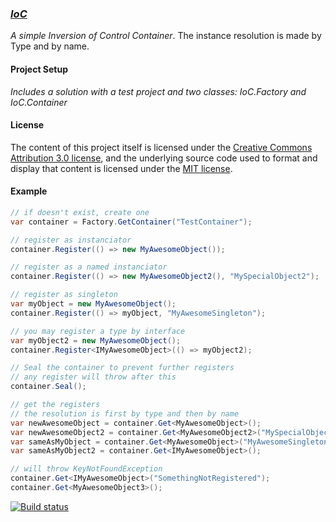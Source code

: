 ﻿### [_IoC_](http://pitermarx.github.io/IoC)

_A simple Inversion of Control Container_.
The instance resolution is made by Type and by name.

#### Project Setup

_Includes a solution with a test project and two classes: IoC.Factory and IoC.Container_ 

#### License

The content of this project itself is licensed under the
[Creative Commons Attribution 3.0 license](http://creativecommons.org/licenses/by/3.0/us/deed.en_US),
and the underlying source code used to format and display that content
is licensed under the [MIT license](http://opensource.org/licenses/mit-license.php).

#### Example
```cs
// if doesn't exist, create one
var container = Factory.GetContainer("TestContainer");

// register as instanciator
container.Register(() => new MyAwesomeObject());

// register as a named instanciator
container.Register(() => new MyAwesomeObject2(), "MySpecialObject2");

// register as singleton
var myObject = new MyAwesomeObject();
container.Register(() => myObject, "MyAwesomeSingleton");

// you may register a type by interface
var myObject2 = new MyAwesomeObject();
container.Register<IMyAwesomeObject>(() => myObject2);

// Seal the container to prevent further registers
// any register will throw after this
container.Seal();

// get the registers
// the resolution is first by type and then by name
var newAwesomeObject = container.Get<MyAwesomeObject>();
var newAwesomeObject2 = container.Get<MyAwesomeObject2>("MySpecialObject2");
var sameAsMyObject = container.Get<MyAwesomeObject>("MyAwesomeSingleton");
var sameAsMyObject2 = container.Get<IMyAwesomeObject>();

// will throw KeyNotFoundException
container.Get<IMyAwesomeObject>("SomethingNotRegistered"); 
container.Get<MyAwesomeObject3>(); 
```

[![Build status](https://ci.appveyor.com/api/projects/status/iarf25yo0iogy9c7)](https://ci.appveyor.com/project/pitermarx/ioc)
